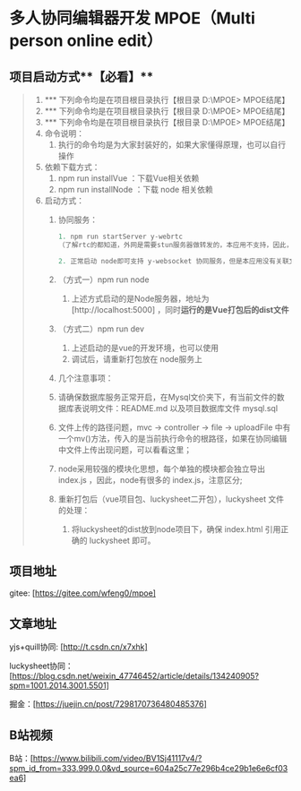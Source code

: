# 多人协同编辑器开发 MPOE（Multi person online edit）

## 项目启动方式**【必看】**

> 1. *** 下列命令均是在项目根目录执行【根目录  D:\MPOE>  MPOE结尾】
> 2. *** 下列命令均是在项目根目录执行【根目录  D:\MPOE>  MPOE结尾】
> 3. *** 下列命令均是在项目根目录执行【根目录  D:\MPOE>  MPOE结尾】
> 4. 命令说明：
>    1. 执行的命令均是为大家封装好的，如果大家懂得原理，也可以自行操作
> 5. 依赖下载方式：
>    1. npm run installVue ：下载Vue相关依赖
>    2. npm run installNode ：下载 node 相关依赖
> 6. 启动方式：
>    1. 协同服务：
>
>       ```javascript
>       1. npm run startServer y-webrtc
>       （了解rtc的都知道，外网是需要stun服务器做转发的，本应用不支持，因此，推荐使用 y-websocket的协同方式）
>       
>       2. 正常启动 node即可支持 y-websocket 协同服务，但是本应用没有关联文件，**推荐使用此方式**
>       ```
>
>    2. （方式一）npm run node
>       1. 上述方式启动的是Node服务器，地址为 [http://localhost:5000] ，同时**运行的是Vue打包后的dist文件**
>
>    3. （方式二）npm run dev
>       1. 上述启动的是vue的开发环境，也可以使用
>       2. 调试后，请重新打包放在 node服务上
>
>    4. 几个注意事项：
>
>    5. 请确保数据库服务正常开启，在Mysql文价夹下，有当前文件的数据库表说明文件：README.md 以及项目数据库文件 mysql.sql
>
>    6. 文件上传的路径问题，mvc -> controller -> file -> uploadFile 中有一个mv()方法，传入的是当前执行命令的根路径，如果在协同编辑中文件上传出现问题，可以看看这里；
>
>    7. node采用较强的模块化思想，每个单独的模块都会独立导出 index.js ，因此，node有很多的 index.js，注意区分;
>
>    8. 重新打包后（vue项目包、luckysheet二开包），luckysheet 文件的处理：
>
>       1. 将luckysheet的dist放到node项目下，确保 index.html 引用正确的 luckysheet 即可。

## 项目地址

gitee: [https://gitee.com/wfeng0/mpoe]

## 文章地址

yjs+quill协同: [http://t.csdn.cn/x7xhk]

luckysheet协同：[https://blog.csdn.net/weixin_47746452/article/details/134240905?spm=1001.2014.3001.5501]

掘金：[https://juejin.cn/post/7298170736480485376]

## B站视频

B站：[https://www.bilibili.com/video/BV1Sj41117v4/?spm_id_from=333.999.0.0&vd_source=604a25c77e296b4ce29b1e6e6cf03ea6]
